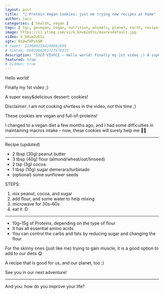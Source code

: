 ```yaml
---
layout: post
title:  "🍪 Protein Vegan Cookies: just me trying new recipes at home"
author: iaco
categories: [ health, vegan ]
tags: [ tgc, govegan, vegan, nutrition, animals, planet, earth, recipes, cookie ]
image: https://i1.ytimg.com/vi/k_bXvm2oESs/maxresdefault.jpg
video: k_bXvm2oESs
igtv: B1OwTHPiG5M
# tweet: 1236801534240882689
# tiktok: 6801989263727578373
description: "IΛCO VIVΛCI — Hello world! Finally my 1st video ;) A super easy&delicious dessert: cookies! Disclaimer: ..."
featured: true
# hidden: true
---
```


Hello world!

Finally my 1st video ;)

A super easy&delicious dessert: cookies!


Disclaimer: I am not cooking shirtless in the video, not this time ;)

These cookies are vegan and full-of-proteins!

I changed to a vegan diet a few months ago, and I had some difficulties in maintaining macros intake – now, these cookies will surely help me 💪😃

___

Recipe (*updated*)
+ 2 tbsp (30g) peanut butter
+ 3 tbsp (40g) flour (almond/wheat/oat/linseed)
+ 2 tsp (3g) cocoa
+ 1 tbsp (10g) sugar demerara/turbinado
+ (optional) some sunflower seeds

STEPS:
1. mix peanut, cocoa, and sugar
2. add flour, and some water to help mixing
3. microwave for 30s–60s
4. eat it :D

___

* 10g–15g of Proteins, depending on the type of flour
* It has all essential amino acids
* You can control the carbs and fats by reducing sugar and changing the flour

For the skinny ones (just like me) trying to gain muscle, it is a good option to add to our diets 😋

A recipe that is good for us, and our planet, too ;)

See you in our next adventure!

___

And you: how do you improve your life?
